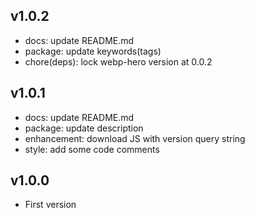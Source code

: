 ## v1.0.2
- docs: update README.md
- package: update keywords(tags)
- chore(deps): lock webp-hero version at 0.0.2

## v1.0.1
- docs: update README.md
- package: update description
- enhancement: download JS with version query string
- style: add some code comments

## v1.0.0
- First version
